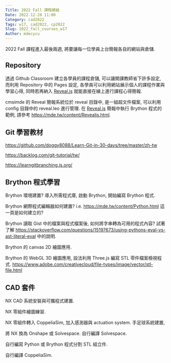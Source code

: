 ```yaml
---
Title: 2022 Fall 課程總結
Date: 2022-12-28 11:00
Category: cad2022
Tags: w17, cad2022, cp2022
Slug: 2022_fall_courses_w17
Author: mdecycu
---
```


2022 Fall 課程進入最後兩週, 將要讓每一位學員上台簡報各自的網站與倉儲.

<!-- PELICAN_END_SUMMARY -->

Repository
----

透過 Github Classroom 建立各學員的課程倉儲, 可以讓開課教師省下許多設定, 而利用 Repository 中的 Pages 設定, 各學員可以利用網站展示個人的課程作業與學習心得, 同時若再納入 [Reveal.js] 就能直接在線上進行課程心得簡報.

cmsimde 的 Reveal 簡報系統位於 reveal 目錄中, 是一組超文件檔案, 可以利用 config 目錄中的 reveal.leo 進行管理. 在 [Reveal.js] 簡報中執行 Brython 程式的範例, 請參考 <https://mde.tw/content/Revealjs.html>.

[Reveal.js]: https://revealjs.com/

Git 學習教材
----

<https://github.com/doggy8088/Learn-Git-in-30-days/tree/master/zh-tw>

<https://backlog.com/git-tutorial/tw/>

<https://learngitbranching.js.org/>

Brython 程式學習
----

Brython 環境建置? 導入所需程式庫, 啟動 Brython, 開始編寫 Brython 程式.

Brython 網際程式編輯器如何建置? i.e. <https://mde.tw/content/Python.html> 這一頁是如何建立的?

Brython 讀取 Gist 中的檔案與程式檔案後, 如何將字串轉為可用的程式內容? 試著了解 <https://stackoverflow.com/questions/15197673/using-pythons-eval-vs-ast-literal-eval> 中的說明.

Brython 的 canvas 2D 繪圖應用.

Brython 的 WebGL 3D 繪圖應用, 設法利用 Three.js 編寫 STL 零件檔案檢視程式. <https://www.adobe.com/creativecloud/file-types/image/vector/stl-file.html>

CAD 套件
----

NX CAD 系統安裝與可攜程式建置.

NX 零組件繪圖練習.

NX 零組件轉入 CoppeliaSim, 加入感測器與 actuation system. 手足球系統建置, 

將 NX 換為 Onshape 或 Solvespace. 自行編譯 Solvespace.

自行編寫 Python 或 Brython 程式分割 STL 組立件.

自行編譯 CoppeliaSim.
